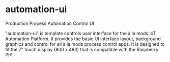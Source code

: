 # automation-ui
Production Process Automation Control UI

"automation-ui" is template controls user interface for the à la mods IoT Automation Platform.  It provides the basic UI interface layout, background graphics and control for all à la mods process control apps.  It is designed to fit the 7" touch display (800 x 480) that is compatible with the Raspberry Pi®. 

